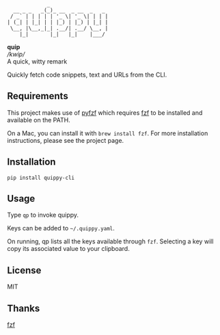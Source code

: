 ```
             _                   
  __ _ _   _(_)_ __  _ __  _   _ 
 / _` | | | | | '_ \| '_ \| | | |
| (_| | |_| | | |_) | |_) | |_| |
 \__, |\__,_|_| .__/| .__/ \__, |
    |_|       |_|   |_|    |___/ 

```
**quip**<br>
*/kwip/*<br>
A quick, witty remark

Quickly fetch code snippets, text and URLs from the CLI.

## Requirements

This project makes use of [pyfzf](http://www.github.com/nk412/pyfzf) which requires [fzf](http://www.github.com/junegunn/fzf) to be installed and available on the PATH.

On a Mac, you can install it with `brew install fzf`. For more installation instructions, please see the project page.

## Installation

`pip install quippy-cli`

## Usage

Type `qp` to invoke quippy.

Keys can be added to `~/.quippy.yaml`.

On running, qp lists all the keys available through `fzf`. Selecting a key will copy its associated value to your clipboard.

## License

MIT

## Thanks

[fzf](http://www.github.com/junegunn/fzf)
